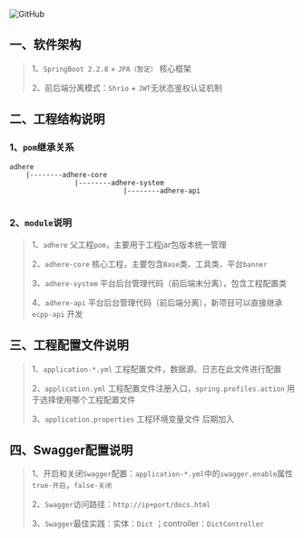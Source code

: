 ![GitHub](https://img.shields.io/github/license/adhere-225/adhere-framework)
## 一、软件架构

> 1、`SpringBoot 2.2.8` + `JPA（暂定）` 核心框架
>
> 2、前后端分离模式：`Shrio` + `JWT`无状态鉴权认证机制

 ## 二、工程结构说明

### 		1、`pom`继承关系

```
adhere
    |--------adhere-core
                |--------adhere-system
                            |--------adhere-api
                           
```

### 	2、`module`说明

> 1、`adhere` 父工程`pom`，主要用于工程jar包版本统一管理
>
> 2、`adhere-core` 核心工程，主要包含`Base`类、工具类、平台`banner`
>
> 3、`adhere-system` 平台后台管理代码（前后端未分离），包含工程配置类
>
> 4、`adhere-api` 平台后台管理代码（前后端分离），新项目可以直接继承`ecpp-api` 开发

## 三、工程配置文件说明

> 1、`application-*.yml` 工程配置文件，数据源、日志在此文件进行配置
>
> 2、`application.yml` 工程配置文件注册入口，`spring.profiles.action` 用于选择使用哪个工程配置文件
>
> 3、`application.properties` 工程环境变量文件
后期加入
## 四、Swagger配置说明

> 1、开启和关闭`Swagger`配置：`application-*.yml`中的`swagger.enable`属性`true-开启`，`false-关闭`
>
> 2、`Swagger`访问路径：`http://ip+port/docs.html`
>
> 3、`Swagger`最佳实践：实体：`Dict` ；controller：`DictController`

